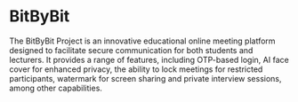 # BitByBit

The BitByBit Project is an innovative educational online meeting platform designed to facilitate secure communication for both students and lecturers. It provides a range of features, including OTP-based login, AI face cover for enhanced privacy, the ability to lock meetings for restricted participants, watermark for screen sharing and private interview sessions, among other capabilities.
